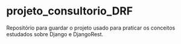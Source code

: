 # projeto_consultorio_DRF
Repositório para guardar o projeto usado para praticar os conceitos estudados sobre Django e DjangoRest.
